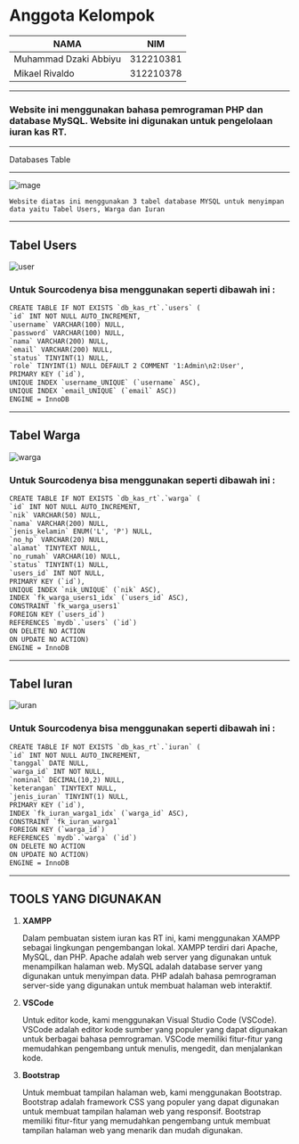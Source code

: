 # Anggota Kelompok

| NAMA  | NIM | 
| ------------- | ------------- | 
| Muhammad Dzaki Abbiyu | 312210381  |
| Mikael Rivaldo | 312210378 |

----
### Website ini menggunakan bahasa pemrograman PHP dan database MySQL. Website ini digunakan untuk pengelolaan iuran kas RT.

----

Databases Table

----

![image](https://github.com/MikaelRivaldo/Pengelolaan_Iuran_Kas_RT/assets/115770247/74d5e271-b02c-4553-941b-949af9f80114)

`Website diatas ini menggunakan 3 tabel database MYSQL untuk menyimpan data yaitu Tabel Users, Warga dan Iuran`

----

## Tabel Users

![user](https://github.com/MikaelRivaldo/Pengelolaan_Iuran_Kas_RT/assets/115770247/9a743b7c-1444-4861-a07c-60348255f8a3)

### Untuk Sourcodenya bisa menggunakan seperti dibawah ini :

```html
CREATE TABLE IF NOT EXISTS `db_kas_rt`.`users` (
`id` INT NOT NULL AUTO_INCREMENT,
`username` VARCHAR(100) NULL,
`password` VARCHAR(100) NULL,
`nama` VARCHAR(200) NULL,
`email` VARCHAR(200) NULL,
`status` TINYINT(1) NULL,
`role` TINYINT(1) NULL DEFAULT 2 COMMENT '1:Admin\n2:User',
PRIMARY KEY (`id`),
UNIQUE INDEX `username_UNIQUE` (`username` ASC),
UNIQUE INDEX `email_UNIQUE` (`email` ASC))
ENGINE = InnoDB
```
----

 ## Tabel Warga

![warga](https://github.com/MikaelRivaldo/Pengelolaan_Iuran_Kas_RT/assets/115770247/9b54b903-158f-404a-a598-1bbc3047441e)

### Untuk Sourcodenya bisa menggunakan seperti dibawah ini :

```html
CREATE TABLE IF NOT EXISTS `db_kas_rt`.`warga` (
`id` INT NOT NULL AUTO_INCREMENT,
`nik` VARCHAR(50) NULL,
`nama` VARCHAR(200) NULL,
`jenis_kelamin` ENUM('L', 'P') NULL,
`no_hp` VARCHAR(20) NULL,
`alamat` TINYTEXT NULL,
`no_rumah` VARCHAR(10) NULL,
`status` TINYINT(1) NULL,
`users_id` INT NOT NULL,
PRIMARY KEY (`id`),
UNIQUE INDEX `nik_UNIQUE` (`nik` ASC),
INDEX `fk_warga_users1_idx` (`users_id` ASC),
CONSTRAINT `fk_warga_users1`
FOREIGN KEY (`users_id`)
REFERENCES `mydb`.`users` (`id`)
ON DELETE NO ACTION
ON UPDATE NO ACTION)
ENGINE = InnoDB
```

---

## Tabel Iuran

![iuran](https://github.com/MikaelRivaldo/Pengelolaan_Iuran_Kas_RT/assets/115770247/7240f7d2-756b-46bc-ac69-0ed57c882a6e)

### Untuk Sourcodenya bisa menggunakan seperti dibawah ini :

```html
CREATE TABLE IF NOT EXISTS `db_kas_rt`.`iuran` (
`id` INT NOT NULL AUTO_INCREMENT,
`tanggal` DATE NULL,
`warga_id` INT NOT NULL,
`nominal` DECIMAL(10,2) NULL,
`keterangan` TINYTEXT NULL,
`jenis_iuran` TINYINT(1) NULL,
PRIMARY KEY (`id`),
INDEX `fk_iuran_warga1_idx` (`warga_id` ASC),
CONSTRAINT `fk_iuran_warga1`
FOREIGN KEY (`warga_id`)
REFERENCES `mydb`.`warga` (`id`)
ON DELETE NO ACTION
ON UPDATE NO ACTION)
ENGINE = InnoDB
```

---

## TOOLS YANG DIGUNAKAN

1. **XAMPP**

   Dalam pembuatan sistem iuran kas RT ini, kami menggunakan XAMPP sebagai lingkungan pengembangan lokal. XAMPP terdiri dari Apache, MySQL, dan PHP. Apache adalah web server yang digunakan untuk menampilkan halaman web. MySQL adalah database server yang digunakan untuk menyimpan data. PHP adalah bahasa pemrograman server-side yang digunakan untuk membuat halaman web interaktif.

2. **VSCode**

   Untuk editor kode, kami menggunakan Visual Studio Code (VSCode). VSCode adalah editor kode sumber yang populer yang dapat digunakan untuk berbagai bahasa pemrograman. VSCode memiliki fitur-fitur yang memudahkan pengembang untuk menulis, mengedit, dan menjalankan kode.

3. **Bootstrap**

   Untuk membuat tampilan halaman web, kami menggunakan Bootstrap. Bootstrap adalah framework CSS yang populer yang dapat digunakan untuk membuat tampilan halaman web yang responsif. Bootstrap memiliki fitur-fitur yang memudahkan pengembang untuk membuat tampilan halaman web yang menarik dan mudah digunakan.
